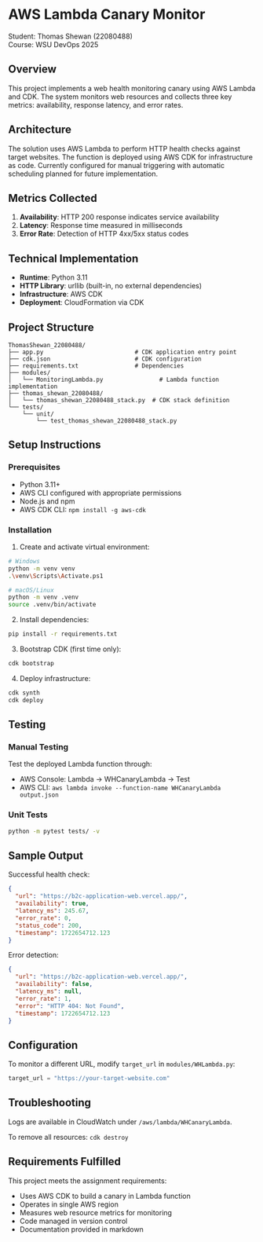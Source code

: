 # AWS Lambda Canary Monitor

Student: Thomas Shewan (22080488)  
Course: WSU DevOps 2025

## Overview

This project implements a web health monitoring canary using AWS Lambda and CDK. The system monitors web resources and collects three key metrics: availability, response latency, and error rates.

## Architecture

The solution uses AWS Lambda to perform HTTP health checks against target websites. The function is deployed using AWS CDK for infrastructure as code. Currently configured for manual triggering with automatic scheduling planned for future implementation.

## Metrics Collected

1. **Availability**: HTTP 200 response indicates service availability
2. **Latency**: Response time measured in milliseconds
3. **Error Rate**: Detection of HTTP 4xx/5xx status codes

## Technical Implementation

- **Runtime**: Python 3.11
- **HTTP Library**: urllib (built-in, no external dependencies)
- **Infrastructure**: AWS CDK
- **Deployment**: CloudFormation via CDK

## Project Structure

```
ThomasShewan_22080488/
├── app.py                          # CDK application entry point
├── cdk.json                        # CDK configuration
├── requirements.txt                # Dependencies
├── modules/
│   └── MonitoringLambda.py                # Lambda function implementation
├── thomas_shewan_22080488/
│   └── thomas_shewan_22080488_stack.py  # CDK stack definition
└── tests/
    └── unit/
        └── test_thomas_shewan_22080488_stack.py
```

## Setup Instructions

### Prerequisites

- Python 3.11+
- AWS CLI configured with appropriate permissions
- Node.js and npm
- AWS CDK CLI: `npm install -g aws-cdk`

### Installation

1. Create and activate virtual environment:

```bash
# Windows
python -m venv venv
.\venv\Scripts\Activate.ps1

# macOS/Linux
python -m venv .venv
source .venv/bin/activate
```

2. Install dependencies:

```bash
pip install -r requirements.txt
```

3. Bootstrap CDK (first time only):

```bash
cdk bootstrap
```

4. Deploy infrastructure:

```bash
cdk synth
cdk deploy
```

## Testing

### Manual Testing

Test the deployed Lambda function through:

- AWS Console: Lambda → WHCanaryLambda → Test
- AWS CLI: `aws lambda invoke --function-name WHCanaryLambda output.json`

### Unit Tests

```bash
python -m pytest tests/ -v
```

## Sample Output

Successful health check:

```json
{
  "url": "https://b2c-application-web.vercel.app/",
  "availability": true,
  "latency_ms": 245.67,
  "error_rate": 0,
  "status_code": 200,
  "timestamp": 1722654712.123
}
```

Error detection:

```json
{
  "url": "https://b2c-application-web.vercel.app/",
  "availability": false,
  "latency_ms": null,
  "error_rate": 1,
  "error": "HTTP 404: Not Found",
  "timestamp": 1722654712.123
}
```

## Configuration

To monitor a different URL, modify `target_url` in `modules/WHLambda.py`:

```python
target_url = "https://your-target-website.com"
```

## Troubleshooting

Logs are available in CloudWatch under `/aws/lambda/WHCanaryLambda`.

To remove all resources: `cdk destroy`

## Requirements Fulfilled

This project meets the assignment requirements:

- Uses AWS CDK to build a canary in Lambda function
- Operates in single AWS region
- Measures web resource metrics for monitoring
- Code managed in version control
- Documentation provided in markdown
